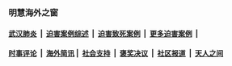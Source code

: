
### 明慧海外之窗

####  [武汉肺炎](indexes/365.md?t=03051200) &nbsp;|&nbsp;  [迫害案例综述](indexes/328.md?t=03051200) &nbsp;|&nbsp; [迫害致死案例](indexes/277.md?t=03051200)  &nbsp;|&nbsp; [更多迫害案例](indexes/81.md?t=03051200)  &nbsp;|&nbsp; 
####  [时事评论](indexes/19.md?t=03051200) &nbsp;|&nbsp; [海外简讯](indexes/245.md?t=03051200)&nbsp;|&nbsp;  [社会支持](indexes/140.md?t=03051200) &nbsp;|&nbsp; [褒奖决议](indexes/282.md?t=03051200) &nbsp;|&nbsp; [社区报道](indexes/91.md?t=03051200)  &nbsp;|&nbsp; [天人之间](indexes/78.md?t=03051200) 

